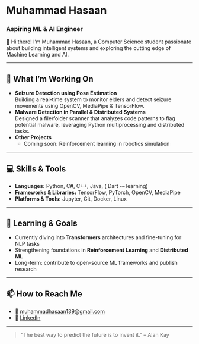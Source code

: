 <!--
**MuhammadHasaan139/MuhammadHasaan139** is a ✨ _special_ ✨ repository because its `README.md` (this file) appears on your GitHub profile.
-->

# Muhammad Hasaan

### Aspiring ML & AI Engineer

👋 Hi there! I’m Muhammad Hasaan, a Computer Science student passionate about building intelligent systems and exploring the cutting edge of Machine Learning and AI.

---

## 🔭 What I’m Working On

- **Seizure Detection using Pose Estimation**  
  Building a real-time system to monitor elders and detect seizure movements using OpenCV, MediaPipe & TensorFlow.  
- **Malware Detection in Parallel & Distributed Systems**  
  Designed a file/folder scanner that analyzes code patterns to flag potential malware, leveraging Python multiprocessing and distributed tasks.  
- **Other Projects**  
  - Coming soon: Reinforcement learning in robotics simulation

---

## 💻 Skills & Tools

- **Languages:** Python, C#, C++, Java, ( Dart -– learning)  
- **Frameworks & Libraries:** TensorFlow, PyTorch, OpenCV, MediaPipe  
- **Platforms & Tools:** Jupyter, Git, Docker, Linux  

---

## 🚀 Learning & Goals

- Currently diving into **Transformers** architectures and fine-tuning for NLP tasks  
- Strengthening foundations in **Reinforcement Learning** and **Distributed ML**  
- Long-term: contribute to open-source ML frameworks and publish research  

---

## 📫 How to Reach Me

- 📧 muhammadhasaan139@gmail.com  
- 🔗 [LinkedIn](https://www.linkedin.com/in/muhammad-hasaan-124397250)  

---

> “The best way to predict the future is to invent it.” – Alan Kay  

